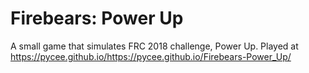 # Firebears: Power Up
A small game that simulates FRC 2018 challenge, Power Up.
Played at https://pycee.github.io/https://pycee.github.io/Firebears-Power_Up/